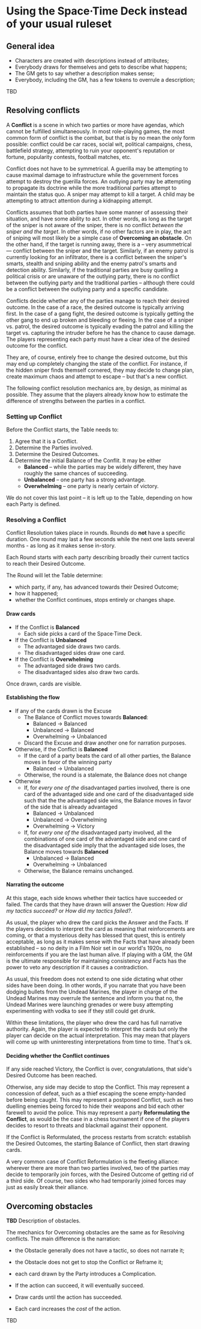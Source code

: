 # Using the Space·Time Deck instead of your usual ruleset

## General idea

- Characters are created with descriptions instead of attributes;
- Everybody draws for themselves and gets to describe what happens;
- The GM gets to say whether a description makes sense;
- Everybody, including the GM, has a few tokens to overrule a description;

TBD


## Resolving conflicts


A **Conflict** is a scene in which two parties or more have
agendas, which cannot be fulfilled simultaneously. In most role-playing
games, the most common form of conflict is the combat, but that is by
no mean the only form possible: conflict could be car races, social wit,
political campaigns, chess, battlefield strategy, attempting to ruin your
opponent's reputation or fortune, popularity contests, football matches,
etc.

Conflict does not have to be symmetrical. A guerilla may be attempting to
cause maximal damage to infrastructure while the government forces attempt
to destroy the guerilla forces. An outlying party may be attempting to
propagate its doctrine while the more traditional parties attempt to
maintain the status quo. A sniper may attempt to kill a target. A child
may be attempting to attract attention during a kidnapping attempt.

Conflicts assumes that both parties have some manner of assessing their
situation, and have some ability to act. In other words, as long as the
target of the sniper is not aware of the sniper, there is no conflict *between
the sniper and the target*. In other words, if no other factors are in play,
the act of sniping will most likely be a simple case of **Overcoming an obstacle**.
On the other hand, if the target is running away, there is a – very asummetrical —
conflict between the sniper and the target. Similarly, if an enemy patrol is
currently looking for an infiltrator, there is a conflict between the sniper's
smarts, stealth and sniping ability and the enemy patrol's smarts and detection
ability. Similarly, if the traditional parties are busy quelling a political
crisis or are unaware of the outlying party, there is no conflict between the
outlying party and the traditional parties – although there could be a
conflict between the outlying party and a specific candidate.

Conflicts decide whether any of the parties manage to reach their desired
outcome. In the case of a race, the desired outcome is typically arriving
first. In the case of a gang fight, the desired outcome is typically getting
the other gang to end up broken and bleeding or fleeing. In the case of a
sniper vs. patrol, the desired outcome is typically evading the patrol and
killing the target vs. capturing the intruder before he has the chance to
cause damage. The players representing each party must have a clear idea
of the desired outcome for the conflict.

They are, of course, entirely free to change the desired outcome, but this
may end up completely changing the state of the conflict. For instance, if
the hidden sniper finds themself cornered, they may decide to change plan,
create maximum chaos and attempt to escape – but that's a new conflict.

The following conflict resolution mechanics are, by design, as minimal as
possible. They assume that the players already know how to estimate the difference
of strengths between the parties in a conflict.

### Setting up Conflict

Before the Conflict starts, the Table needs to:

1. Agree that it is a Conflict.
2. Determine the Parties involved.
3. Determine the Desired Outcomes.
4. Determine the initial Balance of the Conflit. It may be either
    - **Balanced** – while the parties may be widely different,
    they have roughly the same chances of succeeding.
    - **Unbalanced** – one party has a strong advantage.
    - **Overwhelming** – one party is nearly certain of victory.

We do not cover this last point – it is left up to the Table, depending
on how each Party is defined.

### Resolving a Conflict

Conflict Resolution takes place in rounds. Rounds do **not** have a specific
duration. One round may last a few seconds while the next one lasts several
months - as long as it makes sense in-story.

Each Round starts with each party describing broadly their current tactics to
reach their Desired Outcome.

The Round will let the Table determine:

 - which party, if any, has advanced towards their Desired Outcome;
 - how it happened;
 - whether the Conflict continues, stops entirely or changes shape.


#### Draw cards

- If the Conflict is **Balanced**
    - Each side picks a card of the Space·Time Deck.
- If the Conflict is **Unbalanced**
    - The advantaged side draws two cards.
    - The disadvantaged sides draw one card.
- If the Conflict is **Overwhelming**
    - The advantaged side draws two cards.
    - The disadvantaged sides also draw two cards.

Once drawn, cards are visible.


#### Establishing the flow

- If any of the cards drawn is the Excuse
    - The Balance of Conflict moves towards **Balanced**:
        - Balanced -> Balanced
        - Unbalanced -> Balanced
        - Overwhelming -> Unbalanced
    - Discard the Excuse and draw another one for narration purposes.
- Otherwise, if the Conflict is **Balanced**
    - If the card of a party beats the card of all other parties, the Balance moves in favor of the winning party
        - Balanced -> Unbalanced
    - Otherwise, the round is a stalemate, the Balance does not change
- Otherwise
    - If, for *every one of the* disadvantaged parties involved, there is one card of the advantaged side and one card of the disadvantaged side such that the the advantaged side wins, the Balance moves in favor of the side that is already advantaged
        - Balanced -> Unbalanced
        - Unbalanced -> Overwhelming
        - Overwhelming -> Victory
    - If, for *every one of the* disadvantaged party involved, all the combinations of one card of the advantaged side
    and one card of the disadvantaged side imply that the advantaged side loses, the Balance moves towards **Balanced**
        - Unbalanced -> Balanced
        - Overwhelming -> Unbalanced
    - Otherwise, the Balance remains unchanged.

#### Narrating the outcome

At this stage, each side knows whether their tactics have
succeeded or failed. The cards that they have drawn will
answer the Question: *How did my tactics succeed?* or
*How did my tactics failed?*.

As usual, the player who drew the card picks the Answer
and the Facts. If the players decides to interpret the
card as meaning that reinforcements are coming, or that
a mysterious deity has blessed that quest, this is
entirely acceptable, as long as it makes sense with the
Facts that have already been established – so no deity
in a Film Noir set in our world's 1920s, no reinforcements
if you are the last human alive. If playing with a GM,
the GM is the ultimate responsible for maintaining
consistency and Facts has the power to veto any
description if it causes a contradiction.

As usual, this freedom does not extend to one side dictating
what other sides have been doing. In other words, if you
narrate that you have been dodging bullets from the Undead
Marines, the player in charge of the Undead Marines may
overrule the sentence and inform you that no, the Undead Marines were
launching grenades or were busy attempting experimenting with
vodka to see if they still could get drunk.

Within these limitations, the player who drew the card has full
narrative authority. Again, the player is expected to interpret the
cards but only the player can decide on the actual interpretation.
This may mean that players will come up with uninteresting
interpretations from time to time. That's ok.

#### Deciding whether the Conflict continues

If any side reached Victory, the Conflict is over,
congratulations, that side's Desired Outcome has been
reached.

Otherwise, any side may decide to stop the Conflict.
This may represent a concession of defeat, such as
a thief escaping the scene empty-handed before being
caught. This may represent a postponed Conflict,
such as two duelling enemies being forced to hide
their weapons and bid each other farewell to avoid
the police. This may represent a party **Reformulating
the Conflict**, as would be the case in a chess tournament
if one of the players decides to resort to threats
and blackmail against their opponent.

If the Conflict is Reformulated, the process restarts
from scratch: establish the Desired Outcomes, the
starting Balance of Conflict, then start drawing
cards.

A very common case of Conflict Reformulation is the
fleeting alliance: wherever there are more than two
parties involved, two of the parties may decide to
temporarily join forces, with the Desired Outcome
of getting rid of a third side. Of course, two sides
who had temporarily joined forces may just as easily
break their alliance.

## Overcoming obstacles

**TBD** Description of obstacles.

The mechanics for Overcoming obstacles are the same as
for Resolving conflicts. The main difference is the
narration:
- the Obstacle generally does not have a tactic, so does not narrate it;
- the Obstacle does not get to stop the Conflict or Reframe it;
- each card drawn by the Party introduces a Complication.

- If the action can succeed, it will eventually succeed.
- Draw cards until the action has succeeded.
- Each card increases the *cost* of the action.

TBD

